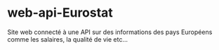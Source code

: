 # web-api-Eurostat
Site web connecté à une API sur des informations des pays Européens comme les salaires, la qualité de vie etc...
